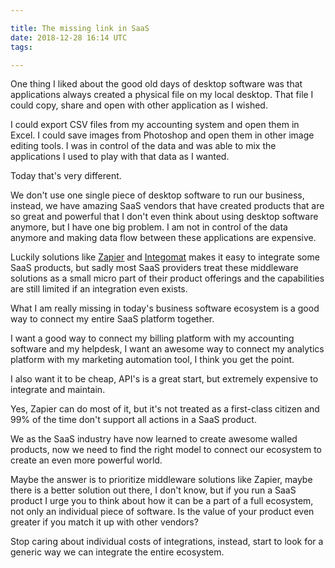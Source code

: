 ```yaml
---

title: The missing link in SaaS
date: 2018-12-28 16:14 UTC
tags:

---
```



One thing I liked about the good old days of desktop software was that applications always created a physical file on my local desktop. That file I could copy, share and open with other application as I wished.

I could export CSV files from my accounting system and open them in Excel. I could save images from Photoshop and open them in other image editing tools. I was in control of the data and was able to mix the applications I used to play with that data as I wanted.

Today that's very different.

We don't use one single piece of desktop software to run our business, instead, we have amazing SaaS vendors that have created products that are so great and powerful that I don't even think about using desktop software anymore, but I have one big problem. I am not in control of the data anymore and making data flow between these applications are expensive.

Luckily solutions like [Zapier](https://zapier.com/) and [Integomat](https://www.integromat.com/) makes it easy to integrate some SaaS products, but sadly most SaaS providers treat these middleware solutions as a small micro part of their product offerings and the capabilities are still limited if an integration even exists.

What I am really missing in today's business software ecosystem is a good way to connect my entire SaaS platform together.

I want a good way to connect my billing platform with my accounting software and my helpdesk, I want an awesome way to connect my analytics platform with my marketing automation tool, I think you get the point.

I also want it to be cheap, API's is a great start, but extremely expensive to integrate and maintain.

Yes, Zapier can do most of it, but it's not treated as a first-class citizen and 99% of the time don't support all actions in a SaaS product.

We as the SaaS industry have now learned to create awesome walled products, now we need to find the right model to connect our ecosystem to create an even more powerful world.

Maybe the answer is to prioritize middleware solutions like Zapier, maybe there is a better solution out there, I don't know, but if you run a SaaS product I urge you to think about how it can be a part of a full ecosystem, not only an individual piece of software. Is the value of your product even greater if you match it up with other vendors?

Stop caring about individual costs of integrations, instead, start to look for a generic way we can integrate the entire ecosystem.
